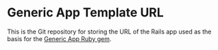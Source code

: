 # Generic App Template URL

This is the Git repository for storing the URL of the Rails app used as
the basis for the [Generic App Ruby gem](https://github.com/jhsu802701/generic_app).
